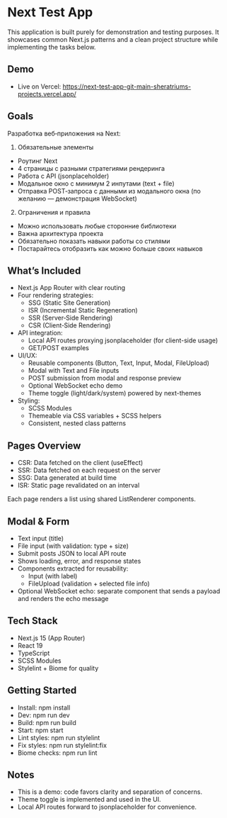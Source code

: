 # Next Test App

This application is built purely for demonstration and testing purposes. It showcases common Next.js patterns and a clean project structure while implementing the tasks below.

## Demo

- Live on Vercel: https://next-test-app-git-main-sheratriums-projects.vercel.app/

## Goals

Разработка веб‑приложения на Next:

1) Обязательные элементы
- Роутинг Next
- 4 страницы с разными стратегиями рендеринга
- Работа с API (jsonplaceholder)
- Модальное окно с минимум 2 инпутами (text + file)
- Отправка POST‑запроса с данными из модального окна (по желанию — демонстрация WebSocket)

2) Ограничения и правила
- Можно использовать любые сторонние библиотеки
- Важна архитектура проекта
- Обязательно показать навыки работы со стилями
- Постарайтесь отобразить как можно больше своих навыков

## What’s Included

- Next.js App Router with clear routing
- Four rendering strategies:
    - SSG (Static Site Generation)
    - ISR (Incremental Static Regeneration)
    - SSR (Server‑Side Rendering)
    - CSR (Client‑Side Rendering)
- API integration:
    - Local API routes proxying jsonplaceholder (for client-side usage)
    - GET/POST examples
- UI/UX:
    - Reusable components (Button, Text, Input, Modal, FileUpload)
    - Modal with Text and File inputs
    - POST submission from modal and response preview
    - Optional WebSocket echo demo
    - Theme toggle (light/dark/system) powered by next-themes
- Styling:
    - SCSS Modules
    - Themeable via CSS variables + SCSS helpers
    - Consistent, nested class patterns

## Pages Overview

- CSR: Data fetched on the client (useEffect)
- SSR: Data fetched on each request on the server
- SSG: Data generated at build time
- ISR: Static page revalidated on an interval

Each page renders a list using shared ListRenderer components.

## Modal & Form

- Text input (title)
- File input (with validation: type + size)
- Submit posts JSON to local API route
- Shows loading, error, and response states
- Components extracted for reusability:
    - Input (with label)
    - FileUpload (validation + selected file info)
- Optional WebSocket echo: separate component that sends a payload and renders the echo message

## Tech Stack

- Next.js 15 (App Router)
- React 19
- TypeScript
- SCSS Modules
- Stylelint + Biome for quality

## Getting Started

- Install: npm install
- Dev: npm run dev
- Build: npm run build
- Start: npm start
- Lint styles: npm run stylelint
- Fix styles: npm run stylelint:fix
- Biome checks: npm run lint

## Notes

- This is a demo: code favors clarity and separation of concerns.
- Theme toggle is implemented and used in the UI.
- Local API routes forward to jsonplaceholder for convenience.
